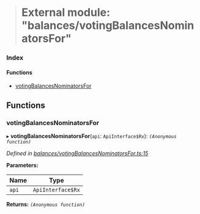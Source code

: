> # External module: "balances/votingBalancesNominatorsFor"

### Index

#### Functions

* [votingBalancesNominatorsFor](_balances_votingbalancesnominatorsfor_.md#votingbalancesnominatorsfor)

## Functions

###  votingBalancesNominatorsFor

▸ **votingBalancesNominatorsFor**(`api`: `ApiInterface$Rx`): *`(Anonymous function)`*

*Defined in [balances/votingBalancesNominatorsFor.ts:15](https://github.com/polkadot-js/api/blob/9abbaab/packages/api-derive/src/balances/votingBalancesNominatorsFor.ts#L15)*

**Parameters:**

Name | Type |
------ | ------ |
`api` | `ApiInterface$Rx` |

**Returns:** *`(Anonymous function)`*